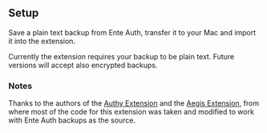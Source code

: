 ## Setup

Save a plain text backup from Ente Auth, transfer it to your Mac and import it into the extension.

Currently the extension requires your backup to be plain text.
Future versions will accept also encrypted backups.

### Notes
Thanks to the authors of the [Authy Extension](https://github.com/raycast/extensions/blob/main/extensions/authy) and the [Aegis Extension](https://github.com/raycast/extensions/blob/main/extensions/aegis), from where most of the code for this extension was taken and modified to work with Ente Auth backups as the source.
